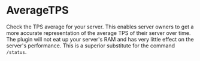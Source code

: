 # AverageTPS
Check the TPS average for your server. This enables server owners to get a more accurate representation of the average TPS of their server over time. The plugin will not eat up your server's RAM and has very little effect on the server's performance. This is a superior substitute for the command `/status`. 